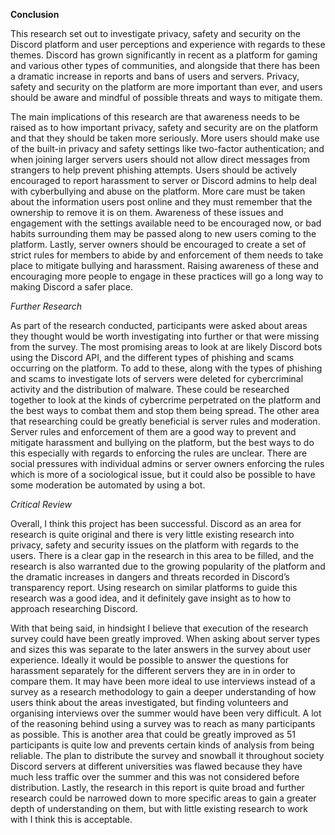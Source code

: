 **Conclusion**

This research set out to investigate privacy, safety and security on the Discord platform and user perceptions and experience with regards to these themes. Discord has grown significantly in recent as a platform for gaming and various other types of communities, and alongside that there has been a dramatic increase in reports and bans of users and servers. Privacy, safety and security on the platform are more important than ever, and users should be aware and mindful of possible threats and ways to mitigate them.

The main implications of this research are that awareness needs to be raised as to how important privacy, safety and security are on the platform and that they should be taken more seriously. More users should make use of the built-in privacy and safety settings like two-factor authentication; and when joining larger servers users should not allow direct messages from strangers to help prevent phishing attempts. Users should be actively encouraged to report harassment to server or Discord admins to help deal with cyberbullying and abuse on the platform. More care must be taken about the information users post online and they must remember that the ownership to remove it is on them. Awareness of these issues and engagement with the settings available need to be encouraged now, or bad habits surrounding them may be passed along to new users coming to the platform. Lastly, server owners should be encouraged to create a set of strict rules for members to abide by and enforcement of them needs to take place to mitigate bullying and harassment. Raising awareness of these and encouraging more people to engage in these practices will go a long way to making Discord a safer place.

*Further Research*

As part of the research conducted, participants were asked about areas they thought would be worth investigating into further or that were missing from the survey. The most promising areas to look at are likely Discord bots using the Discord API, and the different types of phishing and scams occurring on the platform. To add to these, along with the types of phishing and scams to investigate lots of servers were deleted for cybercriminal activity and the distribution of malware. These could be researched together to look at the kinds of cybercrime perpetrated on the platform and the best ways to combat them and stop them being spread. The other area that researching could be greatly beneficial is server rules and moderation. Server rules and enforcement of them are a good way to prevent and mitigate harassment and bullying on the platform, but the best ways to do this especially with regards to enforcing the rules are unclear. There are social pressures with individual admins or server owners enforcing the rules which is more of a sociological issue, but it could also be possible to have some moderation be automated by using a bot.

*Critical Review*

Overall, I think this project has been successful. Discord as an area for research is quite original and there is very little existing research into privacy, safety and security issues on the platform with regards to the users. There is a clear gap in the research in this area to be filled, and the research is also warranted due to the growing popularity of the platform and the dramatic increases in dangers and threats recorded in Discord’s transparency report. Using research on similar platforms to guide this research was a good idea, and it definitely gave insight as to how to approach researching Discord. 

With that being said, in hindsight I believe that execution of the research survey could have been greatly improved. When asking about server types and sizes this was separate to the later answers in the survey about user experience. Ideally it would be possible to answer the questions for harassment separately for the different servers they are in in order to compare them. It may have been more ideal to use interviews instead of a survey as a research methodology to gain a deeper understanding of how users think about the areas investigated, but finding volunteers and organising interviews over the summer would have been very difficult. A lot of the reasoning behind using a survey was to reach as many participants as possible. This is another area that could be greatly improved as 51 participants is quite low and prevents certain kinds of analysis from being reliable. The plan to distribute the survey and snowball it throughout society Discord servers at different universities was flawed because they have much less traffic over the summer and this was not considered before distribution. Lastly, the research in this report is quite broad and further research could be narrowed down to more specific areas to gain a greater depth of understanding on them, but with little existing research to work with I think this is acceptable. 

